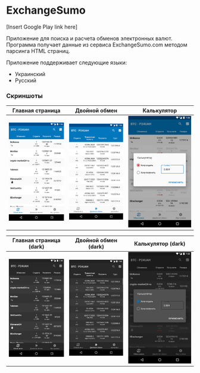 # ExchangeSumo

[Insert Google Play link here]

Приложение для поиска и расчета обменов электронных валют.
Программа получает данные из сервиса ExchangeSumo.com методом парсинга HTML страниц.

Приложение поддерживает следующие языки:

* Украинский
* Русский

### Скриншоты

Главная страница | Двойной обмен | Калькулятор
:---------------:|:-------------:|:-----------:
![img](media/screenshots/phone/Screenshot_20220426_162302.png) | ![img](media/screenshots/phone/Screenshot_20220426_162322.png) | ![img](media/screenshots/phone/Screenshot_20220426_162429.png)


Главная страница (dark) | Двойной обмен (dark) | Калькулятор (dark)
:----------------------:|:--------------------:|:------------------:
![img](media/screenshots/phone/Screenshot_20220426_162449.png) | ![img](media/screenshots/phone/Screenshot_20220426_162456.png) | ![img](media/screenshots/phone/Screenshot_20220426_162541.png)
